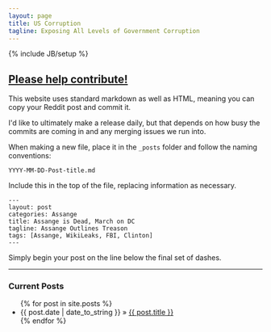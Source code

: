 ```yaml
---
layout: page
title: US Corruption
tagline: Exposing All Levels of Government Corruption
---
```

{% include JB/setup %}
## [Please help contribute!](https://github.com/uscorruption/uscorruption.github.io)


This website uses standard markdown as well as HTML, meaning you can copy your Reddit post and commit it.

I'd like to ultimately make a release daily, but that depends on how busy the commits are coming in and any merging issues we run into.

When making a new file, place it in the `_posts` folder and follow the naming conventions:

`YYYY-MM-DD-Post-title.md`

Include this in the top of the file, replacing information as necessary.
```
---
layout: post
categories: Assange
title: Assange is Dead, March on DC
tagline: Assange Outlines Treason
tags: [Assange, WikiLeaks, FBI, Clinton]
---
```

Simply begin your post on the line below the final set of dashes.

_____

### Current Posts

<ul class="posts">
  {% for post in site.posts %}
    <li><span>{{ post.date | date_to_string }}</span> &raquo; <a href="{{ BASE_PATH }}{{ post.url }}">{{ post.title }}</a></li>
  {% endfor %}
</ul>
